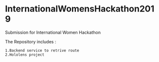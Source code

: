# InternationalWomensHackathon2019
Submission for International Women Hackathon 

 The Repository includes :
 
    1.Backend service to retrive route
    2.Hololens project
